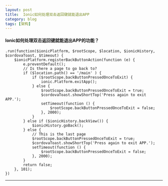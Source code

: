 ```yaml
---
layout: post  
title:  Ionic如何处理双击返回键就能退出APP  
category: blog  
tags: [架构]  
---
```

#### Ionic如何处理双击返回键就能退出APP的功能？  
 
	.run(function($ionicPlatform, $rootScope, $location, $ionicHistory, $cordovaToast, $timeout) {
		$ionicPlatform.registerBackButtonAction(function (e) {
			e.preventDefault();
			// Is there a page to go back to?
			if ($location.path() == '/main' ) {
				if ($rootScope.backButtonPressedOnceToExit) {
					ionic.Platform.exitApp();
				} else {
					$rootScope.backButtonPressedOnceToExit = true;
					$cordovaToast.showShortTop('Press again to exit APP.');
					setTimeout(function () {
						$rootScope.backButtonPressedOnceToExit = false;
					}, 2000);
				}
			} else if ($ionicHistory.backView()) {
				$ionicHistory.goBack();
			} else {
				// This is the last page
				$rootScope.backButtonPressedOnceToExit = true;
				$cordovaToast.showShortTop('Press again to exit APP.');
				setTimeout(function () {
					$rootScope.backButtonPressedOnceToExit = false;
				}, 2000);
			}
			return false;
		}, 101);
	})  

- - -
